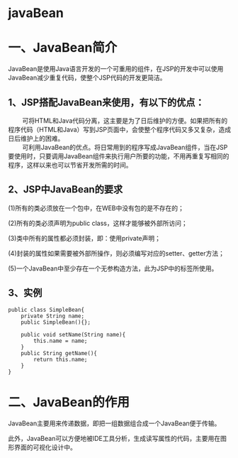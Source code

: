# javaBean

# 一、JavaBean简介
JavaBean是使用Java语言开发的一个可重用的组件，在JSP的开发中可以使用JavaBean减少重复代码，使整个JSP代码的开发更简洁。

## 1、JSP搭配JavaBean来使用，有以下的优点：
&emsp; &emsp;可将HTML和Java代码分离，这主要是为了日后维护的方便。如果把所有的程序代码（HTML和Java）写到JSP页面中，会使整个程序代码又多又复杂，造成日后维护上的困难。<br>
&emsp; &emsp;可利用JavaBean的优点。将日常用到的程序写成JavaBean组件，当在JSP要使用时，只要调用JavaBean组件来执行用户所要的功能，不用再重复写相同的程序，这样以来也可以节省开发所需的时间。

## 2、JSP中JavaBean的要求
(1)所有的类必须放在一个包中，在WEB中没有包的是不存在的；<br>

(2)所有的类必须声明为public class，这样才能够被外部所访问；<br>

(3)类中所有的属性都必须封装，即：使用private声明；<br>

(4)封装的属性如果需要被外部所操作，则必须编写对应的setter、getter方法；<br>

(5)一个JavaBean中至少存在一个无参构造方法，此为JSP中的标签所使用。  

## 3、实例

```
public class SimpleBean{  
    private String name;  
 	public SimpleBean(){};
 	
    public void setName(String name){  
        this.name = name;  
    }  
    public String getName(){  
        return this.name;  
    }  
}
```



# 二、JavaBean的作用
JavaBean主要用来传递数据，即把一组数据组合成一个JavaBean便于传输。<br>

此外，JavaBean可以方便地被IDE工具分析，生成读写属性的代码，主要用在图形界面的可视化设计中。















